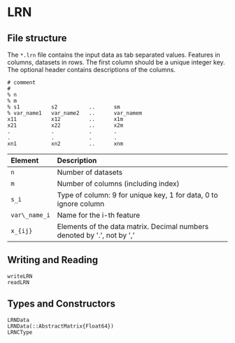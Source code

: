 # LRN
## File structure

The `*.lrn` file contains the input data as tab separated values. Features in
columns, datasets in rows. The first column should be a unique integer key. The
optional header contains descriptions of the columns.

```
# comment
#
% n
% m
% s1          s2          ..      sm
% var_name1   var_name2   ..      var_namem
x11           x12         ..      x1m
x21           x22         ..      x2m
.             .           .       .
.             .           .       .
xn1           xn2         ..      xnm
```

|Element         |Description                                                             |
|:------         |:----------                                                             |
|``n``           | Number of datasets                                                     |
|``m``           | Number of columns (including index)                                    |
|``s_i``         | Type of column: 9 for unique key, 1 for data, 0 to ignore column       |
|``var\_name_i`` | Name for the i-th feature                                              |
|``x_{ij}``      | Elements of the data matrix. Decimal numbers denoted by '.', not by ','|

## Writing and Reading
```@docs
writeLRN
readLRN
```

## Types and Constructors
```@docs
LRNData
LRNData(::AbstractMatrix{Float64})
LRNCType
```
